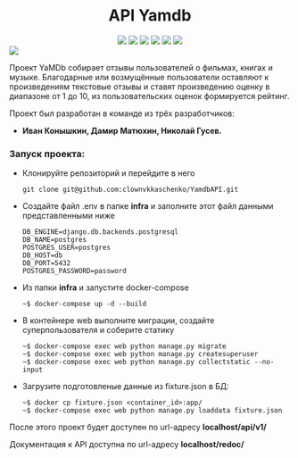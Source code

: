 <div id="header" align="center">
  <h1>API Yamdb</h1>
  <img src="https://img.shields.io/badge/Python-3.7.9-brightgreen"/>
  <img src="https://img.shields.io/badge/Django-2.2.19-blueviolet"/>
  <img src="https://img.shields.io/badge/PostgreSQL-orange"/>
  <img src="https://img.shields.io/badge/Docker-red"/>
  <img src="https://img.shields.io/badge/Nginx-blue"/>
  <img src="https://img.shields.io/badge/Gunicorn-yellow"/>
</div>
<img src="https://github.com/clownvkkaschenko/YamdbAPI/actions/workflows/yamdb_workflow.yml/badge.svg"/>

Проект YaMDb собирает отзывы пользователей о фильмах, книгах и музыке. Благодарные или возмущённые пользователи оставляют к произведениям текстовые отзывы и ставят произведению оценку в диапазоне от 1 до 10, из пользовательских оценок формируется рейтинг.

Проект был разработан в команде из трёх разработчиков:
- **Иван Конышкин, Дамир Матюхин, Николай Гусев.**
### Запуск проекта:
- Клонируйте репозиторий и перейдите в него 
  ```
  git clone git@github.com:clownvkkaschenko/YamdbAPI.git
  ```
- Cоздайте файл .env в папке **infra** и заполните этот файл данными представленными ниже
  ```
  DB_ENGINE=django.db.backends.postgresql
  DB_NAME=postgres
  POSTGRES_USER=postgres
  DB_HOST=db
  DB_PORT=5432
  POSTGRES_PASSWORD=password
  ```
- Из папки **infra** и запустите docker-compose
  ```
  ~$ docker-compose up -d --build
  ```
- В контейнере web выполните миграции, создайте суперпользователя и соберите статику
  ```
  ~$ docker-compose exec web python manage.py migrate
  ~$ docker-compose exec web python manage.py createsuperuser
  ~$ docker-compose exec web python manage.py collectstatic --no-input
  ```
- Загрузите подготовленые данные из fixture.json в БД:
  ```
  ~$ docker cp fixture.json <container_id>:app/
  ~$ docker-compose exec web python manage.py loaddata fixture.json
  ```
После этого проект будет доступен по url-адресу **localhost/api/v1/**

Документация к API доступна по url-адресу **localhost/redoc/**
